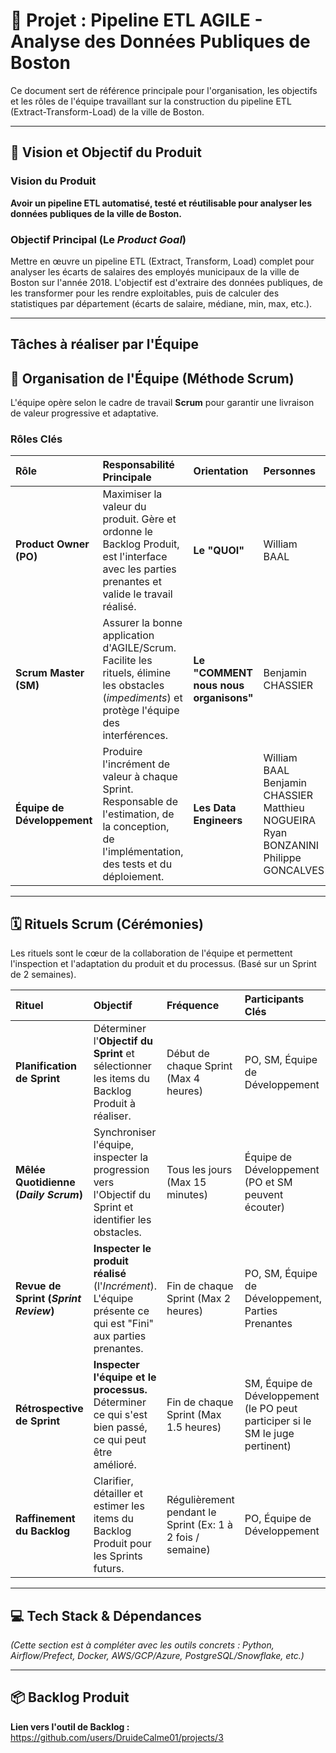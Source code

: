 # 🚀 Projet : Pipeline ETL AGILE - Analyse des Données Publiques de Boston

Ce document sert de référence principale pour l'organisation, les objectifs et les rôles de l'équipe travaillant sur la construction du pipeline ETL (Extract-Transform-Load) de la ville de Boston.

---

## 🎯 Vision et Objectif du Produit

### Vision du Produit
**Avoir un pipeline ETL automatisé, testé et réutilisable pour analyser les données publiques de la ville de Boston.**

### Objectif Principal (Le *Product Goal*)
Mettre en œuvre un pipeline ETL (Extract, Transform, Load) complet pour analyser les écarts de salaires des employés municipaux de la ville de Boston sur l'année 2018.
L'objectif est d'extraire des données publiques, de les transformer pour les rendre exploitables, puis de calculer des statistiques par département (écarts de salaire, médiane, min, max, etc.).

---

## Tâches à réaliser par l'Équipe


## 🤝 Organisation de l'Équipe (Méthode Scrum)

L'équipe opère selon le cadre de travail **Scrum** pour garantir une livraison de valeur progressive et adaptative.

### Rôles Clés

| Rôle | Responsabilité Principale | Orientation | Personnes |
| :--- | :--- | :--- | :--- |
| **Product Owner (PO)** | Maximiser la valeur du produit. Gère et ordonne le Backlog Produit, est l'interface avec les parties prenantes et valide le travail réalisé. | **Le "QUOI"** | William BAAL |
| **Scrum Master (SM)** | Assurer la bonne application d'AGILE/Scrum. Facilite les rituels, élimine les obstacles (*impediments*) et protège l'équipe des interférences. | **Le "COMMENT nous nous organisons"** | Benjamin CHASSIER |
| **Équipe de Développement** | Produire l'incrément de valeur à chaque Sprint. Responsable de l'estimation, de la conception, de l'implémentation, des tests et du déploiement. | **Les Data Engineers** | William BAAL Benjamin CHASSIER Matthieu NOGUEIRA Ryan BONZANINI Philippe GONCALVES |

---

## 🗓️ Rituels Scrum (Cérémonies)

Les rituels sont le cœur de la collaboration de l'équipe et permettent l'inspection et l'adaptation du produit et du processus. (Basé sur un Sprint de 2 semaines).

| Rituel | Objectif | Fréquence | Participants Clés |
| :--- | :--- | :--- | :--- |
| **Planification de Sprint** | Déterminer l'**Objectif du Sprint** et sélectionner les items du Backlog Produit à réaliser. | Début de chaque Sprint (Max 4 heures) | PO, SM, Équipe de Développement |
| **Mêlée Quotidienne (*Daily Scrum*)** | Synchroniser l'équipe, inspecter la progression vers l'Objectif du Sprint et identifier les obstacles. | Tous les jours (Max 15 minutes) | Équipe de Développement (PO et SM peuvent écouter) |
| **Revue de Sprint (*Sprint Review*)** | **Inspecter le produit réalisé** (l'*Incrément*). L'équipe présente ce qui est "Fini" aux parties prenantes. | Fin de chaque Sprint (Max 2 heures) | PO, SM, Équipe de Développement, Parties Prenantes |
| **Rétrospective de Sprint** | **Inspecter l'équipe et le processus.** Déterminer ce qui s'est bien passé, ce qui peut être amélioré. | Fin de chaque Sprint (Max 1.5 heures) | SM, Équipe de Développement (le PO peut participer si le SM le juge pertinent) |
| **Raffinement du Backlog** | Clarifier, détailler et estimer les items du Backlog Produit pour les Sprints futurs. | Régulièrement pendant le Sprint (Ex: 1 à 2 fois / semaine) | PO, Équipe de Développement |

---

## 💻 Tech Stack & Dépendances

*(Cette section est à compléter avec les outils concrets : Python, Airflow/Prefect, Docker, AWS/GCP/Azure, PostgreSQL/Snowflake, etc.)*

---

## 📦 Backlog Produit

**Lien vers l'outil de Backlog :** https://github.com/users/DruideCalme01/projects/3
